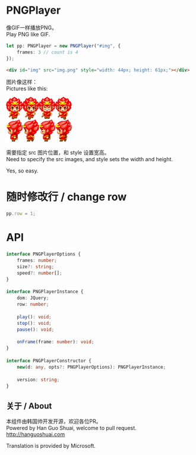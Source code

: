 # PNGPlayer
像GIF一样播放PNG。  
Play PNG like GIF.  

```typescript
let pp: PNGPlayer = new PNGPlayer("#img", {
    frames: 3 // count is 4
});
```
  
```html
<div id="img" src="img.png" style="width: 44px; height: 61px;"></div>
```
  
图片像这样：  
Pictures like this:  
  
![PNG](https://github.com/yunbookf/PNGPlayer/raw/master/build/img.png)
  
需要指定 src 图片位置，和 style 设置宽高。  
Need to specify the src images, and style sets the width and height.  
  
Yes, so easy.  
  
# 随时修改行 / change row

```typescript
pp.row = 1;
```
  
# API
  
```typescript
interface PNGPlayerOptions {
    frames: number;
    size?: string;
    speed?: number[];
}

interface PNGPlayerInstance {
    dom: JQuery;
    row: number;

    play(): void;
    stop(): void;
    pause(): void;

    onFrame(frame: number): void;
}

interface PNGPlayerConstructor {
    new(d: any, opts?: PNGPlayerOptions): PNGPlayerInstance;

    version: string;
}
```
  
## 关于 / About
本组件由韩国帅开发开源，欢迎各位PR。  
Powered by Han Guo Shuai, welcome to pull request.  
http://hanguoshuai.com  
  
Translation is provided by Microsoft.